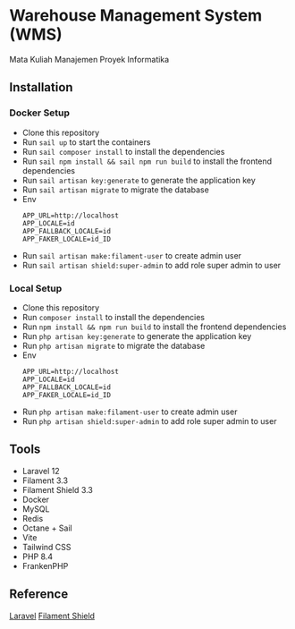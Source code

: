 # Warehouse Management System (WMS)
Mata Kuliah Manajemen Proyek Informatika

## Installation
### Docker Setup
- Clone this repository
- Run `sail up` to start the containers
- Run `sail composer install` to install the dependencies
- Run `sail npm install && sail npm run build` to install the frontend dependencies
- Run `sail artisan key:generate` to generate the application key
- Run `sail artisan migrate` to migrate the database
- Env
    ```env
    APP_URL=http://localhost
    APP_LOCALE=id
    APP_FALLBACK_LOCALE=id
    APP_FAKER_LOCALE=id_ID
    ```
- Run `sail artisan make:filament-user` to create admin user
- Run `sail artisan shield:super-admin` to add role super admin to user
### Local Setup
- Clone this repository
- Run `composer install` to install the dependencies
- Run `npm install && npm run build` to install the frontend dependencies
- Run `php artisan key:generate` to generate the application key
- Run `php artisan migrate` to migrate the database
- Env
    ```env
    APP_URL=http://localhost
    APP_LOCALE=id
    APP_FALLBACK_LOCALE=id
    APP_FAKER_LOCALE=id_ID
    ```
- Run `php artisan make:filament-user` to create admin user
- Run `php artisan shield:super-admin` to add role super admin to user

## Tools
- Laravel 12
- Filament 3.3
- Filament Shield 3.3
- Docker
- MySQL
- Redis
- Octane + Sail
- Vite
- Tailwind CSS
- PHP 8.4
- FrankenPHP

## Reference
[Laravel](https://laravel.com/docs/12.x)
[Filament Shield](https://filamentphp.com/plugins/bezhansalleh-shield#1-install-package)

